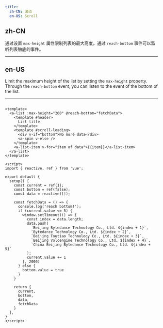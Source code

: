 ```yaml
title:
  zh-CN: 滚动
  en-US: Scroll
```

## zh-CN

通过设置 `max-height` 属性限制列表的最大高度。通过 `reach-bottom` 事件可以监听列表触底的事件。

---

## en-US

Limit the maximum height of the list by setting the `max-height` property. Through the `reach-bottom` event, you can listen to the event of the bottom of the list.

---

```vue

<template>
  <a-list :max-height="200" @reach-bottom="fetchData">
    <template #header>
      List title
    </template>
    <template #scroll-loading>
      <div v-if="bottom">No more data</div>
      <a-spin v-else />
    </template>
    <a-list-item v-for="item of data">{{item}}</a-list-item>
  </a-list>
</template>

<script>
import { reactive, ref } from 'vue';

export default {
  setup() {
    const current = ref(1);
    const bottom = ref(false);
    const data = reactive([]);

    const fetchData = () => {
      console.log('reach bottom!');
      if (current.value <= 5) {
        window.setTimeout(() => {
          const index = data.length;
          data.push(
            `Beijing Bytedance Technology Co., Ltd. ${index + 1}`,
            `Bytedance Technology Co., Ltd. ${index + 2}`,
            `Beijing Toutiao Technology Co., Ltd. ${index + 3}`,
            `Beijing Volcengine Technology Co., Ltd. ${index + 4}`,
            `China Beijing Bytedance Technology Co., Ltd. ${index + 5}`
          );
          current.value += 1
        }, 2000)
      } else {
        bottom.value = true
      }
    }

    return {
      current,
      bottom,
      data,
      fetchData
    }
  },
}
</script>
```

